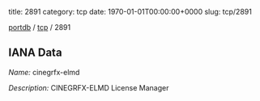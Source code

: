 title: 2891
category: tcp
date: 1970-01-01T00:00:00+0000
slug: tcp/2891

[portdb](/) / [tcp](/category/tcp.html) / 2891


## IANA Data

_Name:_ cinegrfx-elmd

_Description:_ CINEGRFX-ELMD License Manager

